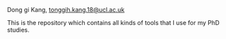 Dong gi Kang, tonggih.kang.18@ucl.ac.uk

This is the repository which contains all kinds of tools that I use for my PhD studies.
